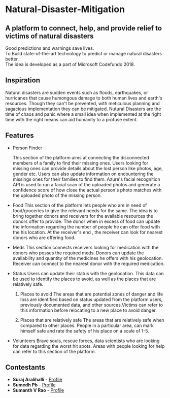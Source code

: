 # Natural-Disaster-Mitigation
## A platform to connect, help, and provide relief to victims of natural disasters

Good predictions and warnings save lives.<br>
To Build state-of-the-art technology to predict or manage natural disasters better.<br>
The idea is developed as a part of Microsoft Codefundo 2018.

## Inspiration

Natural disasters are sudden events such as floods, earthquakes, or hurricanes that cause humongous damage to both human lives and earth's resources. Though they can't be prevented, with meticulous planning and sagacious implementation they can be mitigated. Nutural Disasters are the time of chaos and panic where a small idea when implemented at the right time with the right means can aid humanity to a profuse extent.

## Features

* Person Finder

	This section of the platform aims at connecting the disconnected members of a family to find their missing ones. 
Users looking for missing ones can provide details about the lost person like photos, age, gender etc. Users can also update information on encountering the missings ones for their families to find them. Azure's facial recognition API is used to run a facial scan of the uploaded photos and generate a confidence score of how close the actual person's photo matches with the uploaded photo of the missing person.

* Food
	This section of the platform lets people who are in need of food/groceries to give the relevant needs for the same. The idea is to bring together donors and receivers for the available resources the donors offer to provide. The donor when in excess of food can update the information regarding the number of people he can offer food with the his location. At the receiver's end , the receiver can look for nearest donors who are offering food.

* Meds
This section connects receivers looking for medication with the donors who posses the required meds. Donors can update the availability and quantity of the medicines he offers with his geolocation. Receiver can connect to the nearest donor with the required medication.

* Status 
Users can update their status with the geolocation. This data can be used to identify the places to avoid, as well as the places that are relatively safe.

	1. Places to avoid 
	The areas that are potential zones of danger and life loss are identified based on status updated from the platform users, 	  previously documented data, and other sources.Victims can refer to this information before relocating to a new place to avoid danger.

	2. Places that are relatively safe
	The areas that are relatively safe when compared to other places. People in a particular area, can mark himself safe and rate the safety of his place on a scale of 1-5.

* Volunteers
Brave souls, rescue forces, data scientists who are looking for data regarding the worst hit spots. Areas with people looking for help can refer to this section of the platform. 


  




Contestants
------
* **Suraj Aralihalli** - [Profile](https://github.com/SurajAralihalli)<br>
* **Sumedh Pb** - [Profile](https://github.com/sumedhpb)<br>
* **Sumanth V Rao** - [Profile](https://github.com/sumanthvrao)<br>

